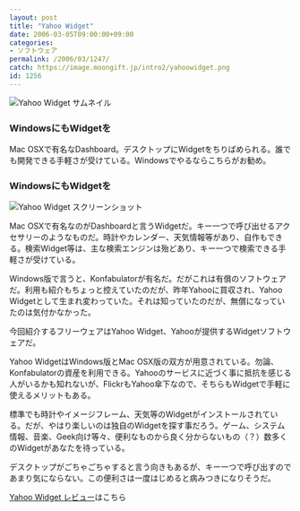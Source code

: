 ```yaml
---
layout: post
title: "Yahoo Widget"
date: 2006-03-05T09:00:00+09:00
categories:
- ソフトウェア
permalink: /2006/03/1247/
catch: https://image.moongift.jp/intro2/yahoowidget.png
id: 1256
---
```

 ![Yahoo Widget サムネイル](https://image.moongift.jp/intro2/yahoowidget.t.png "Yahoo Widget サムネイル")
  

### WindowsにもWidgetを
  
Mac OSXで有名なDashboard。デスクトップにWidgetをちりばめられる。誰でも開発できる手軽さが受けている。Windowsでやるならこちらがお勧め。  
<!--more-->  

### WindowsにもWidgetを
  

![Yahoo Widget スクリーンショット](https://image.moongift.jp/intro2/yahoowidget.png "Yahoo Widget スクリーンショット")

  

Mac OSXで有名なのがDashboardと言うWidgetだ。キー一つで呼び出せるアクセサリーのようなものだ。時計やカレンダー、天気情報等があり、自作もできる。検索Widget等は、主な検索エンジンは殆どあり、キー一つで検索できる手軽さが受けている。

  

Windows版で言うと、Konfabulatorが有名だ。だがこれは有償のソフトウェアだ。利用も紹介もちょっと控えていたのだが、昨年Yahooに買収され、Yahoo Widgetとして生まれ変わっていた。それは知っていたのだが、無償になっていたのは気付かなかった。

  

今回紹介するフリーウェアはYahoo Widget、Yahooが提供するWidgetソフトウェアだ。

  

Yahoo WidgetはWindows版とMac OSX版の双方が用意されている。勿論、Konfabulatorの資産を利用できる。Yahooのサービスに近づく事に抵抗を感じる人がいるかも知れないが、FlickrもYahoo傘下なので、そちらもWidgetで手軽に使えるメリットもある。

  

標準でも時計やイメージフレーム、天気等のWidgetがインストールされている。だが、やはり楽しいのは独自のWidgetを探す事だろう。ゲーム、システム情報、音楽、Geek向け等々、便利なものから良く分からないもの（？）数多くのWidgetがあなたを待っている。

  

デスクトップがごちゃごちゃすると言う向きもあるが、キー一つで呼び出すのであまり気にならない。この便利さは一度はじめると病みつきになりそうだ。

  

[Yahoo Widget レビュー](http://oss.moongift.jp/review/i-1266.html)はこちら

